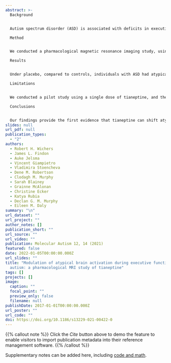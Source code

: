 ```yaml
---
abstract: >-
  Background


  Autism spectrum disorder (ASD) is associated with deficits in executive functioning (EF), and these have been suggested to contribute to core as well as co-occurring psychiatric symptoms. The biological basis of these deficits is unknown but may include the serotonergic system, which is involved both in regulating EF in neurotypical populations and in the pathophysiology of ASD. We previously demonstrated that reducing serotonin by acute tryptophan depletion (ATD) shifts differences in brain function during performance of EF tasks towards control levels. However, ATD cannot be easily used in the clinic, and we therefore need to adopt alternative approaches to challenge the serotonin system. Hence, we investigated the role of the serotonergic modulator tianeptine on EF networks in ASD.

  Method


  We conducted a pharmacological magnetic resonance imaging study, using a randomized double-blind crossover design, to compare the effect of an acute dosage of 12.5 mg tianeptine and placebo on brain activation during two EF tasks (of response inhibition and sustained attention) in 38 adult males: 19 with ASD and 19 matched controls.

  Results


  Under placebo, compared to controls, individuals with ASD had atypical brain activation in response inhibition regions including the inferior frontal cortex, premotor regions and cerebellum. During sustained attention, individuals with ASD had decreased brain activation in the right middle temporal cortex, right cuneus and left precuneus. Most of the case–control differences in brain function observed under placebo conditions were abolished by tianeptine administration. Also, within ASD individuals, brain functional differences were shifted significantly towards control levels during response inhibition in the inferior frontal and premotor cortices.

  Limitations


  We conducted a pilot study using a single dose of tianeptine, and therefore, we cannot comment on long-term outcome.

  Conclusions


  Our findings provide the first evidence that tianeptine can shift atypical brain activation during EF in adults with ASD towards control levels. Future studies should investigate whether this shift in the biology of ASD is maintained after prolonged treatment with tianeptine and whether it improves clinical symptoms.
slides: null
url_pdf: null
publication_types:
  - "2"
authors:
  - Robert H. Wichers
  - James L. Findon
  - Auke Jelsma
  - Vincent Giampietro
  - Vladimira Stoencheva
  - Dene M. Robertson
  - Clodagh M. Murphy
  - Sarah Blainey
  - Grainne McAlonan
  - Christine Ecker
  - Katya Rubia
  - Declan G. M. Murphy
  - Eileen M. Daly
summary: "\n"
url_dataset: ""
url_project: ""
author_notes: []
publication_short: ""
url_source: ""
url_video: ""
publication: Molecular Autism 12, 14 (2021)
featured: false
date: 2022-01-05T00:00:00.000Z
url_slides: ""
title: "Modulation of atypical brain activation during executive functioning in
  autism: a pharmacological MRI study of tianeptine"
tags: []
projects: []
image:
  caption: ""
  focal_point: ""
  preview_only: false
  filename: null
publishDate: 2017-01-01T00:00:00.000Z
url_poster: ""
url_code: ""
doi: https://doi.org/10.1186/s13229-021-00422-0
---
```


{{% callout note %}}
Click the _Cite_ button above to demo the feature to enable visitors to import publication metadata into their reference management software.
{{% /callout %}}

Supplementary notes can be added here, including [code and math](https://wowchemy.com/docs/content/writing-markdown-latex/).
